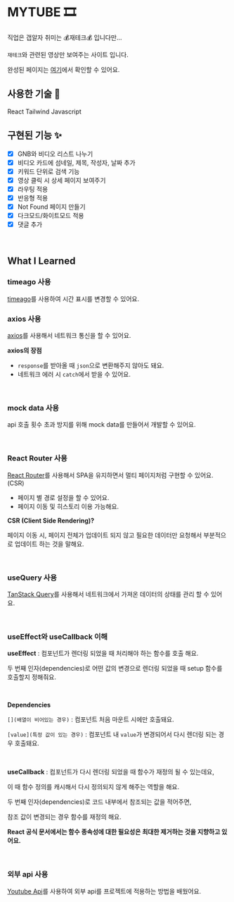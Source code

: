 # MYTUBE 🎞️

직업은 갭알자 취미는 💰재테크💰 입니다만...

`재테크`와 관련된 영상만 보여주는 사이트 입니다.

완성된 페이지는 [여기](https://emily-mytube.netlify.app/)에서 확인할 수 있어요. 

## 사용한 기술 🔧

React Tailwind Javascript

## 구현된 기능 ✨

- [x] GNB와 비디오 리스트 나누기
- [x] 비디오 카드에 섬네일, 제목, 작성자, 날짜 추가
- [x] 키워드 단위로 검색 기능
- [x] 영상 클릭 시 상세 페이지 보여주기
- [x] 라우팅 적용
- [x] 반응형 적용
- [x] Not Found 페이지 만들기
- [x] 다크모드/화이트모드 적용
- [x] 댓글 추가

</br>

## What I Learned

### timeago 사용

[timeago](https://www.npmjs.com/package/timeago.js/v/4.0.0-beta.3)를 사용하여 시간 표시를 변경할 수 있어요.

### axios 사용

[axios](https://github.com/axios/axios)를 사용해서 네트워크 통신을 할 수 있어요.

**axios의 장점**

- `response`를 받아올 때 `json`으로 변환해주지 않아도 돼요.
- 네트워크 에러 시 `catch`에서 받을 수 있어요.

</br>

### mock data 사용

api 호출 횟수 초과 방지를 위해 mock data를 만들어서 개발할 수 있어요.

</br>

### React Router 사용

[React Router](https://reactrouter.com/en/main)를 사용해서 SPA을 유지하면서 멀티 페이지처럼 구현할 수 있어요. (CSR)

- 페이지 별 경로 설정을 할 수 있어요.
- 페이지 이동 및 히스토리 이용 가능해요.

**CSR (Client Side Rendering)?**

페이지 이동 시, 페이지 전체가 업데이트 되지 않고 필요한 데이터만 요청해서 부분적으로 업데이트 하는 것을 말해요.

</br>

### useQuery 사용

[TanStack Query](https://tanstack.com/query/latest)를 사용해서 네트워크에서 가져온 데이터의 상태를 관리 할 수 있어요.

</br>

### useEffect와 useCallback 이해

**useEffect** : 컴포넌트가 렌더링 되었을 때 처리해야 하는 함수를 호출 해요.

두 번째 인자(dependencies)로 어떤 값의 변경으로 렌더링 되었을 때 setup 함수를 호출할지 정해줘요.

</br>

**Dependencies**

`[](배열이 비어있는 경우)` : 컴포넌트 처음 마운트 시에만 호출돼요.

`[value](특정 값이 있는 경우)` : 컴포넌트 내 `value`가 변경되어서 다시 렌더링 되는 경우 호출돼요.

</br>

**useCallback** : 컴포넌트가 다시 렌더링 되었을 때 함수가 재정의 될 수 있는데요,

이 때 함수 정의를 캐시해서 다시 정의되지 않게 해주는 역할을 해요.

두 번째 인자(dependencies)로 코드 내부에서 참조되는 값을 적어주면,

참조 값이 변경되는 경우 함수를 재정의 해요.

**React 공식 문서에서는 함수 종속성에 대한 필요성은 최대한 제거하는 것을 지향하고 있어요.**

</br>

### 외부 api 사용

[Youtube Api](https://developers.google.com/youtube?hl=ko)를 사용하여 외부 api를 프로젝트에 적용하는 방법을 배웠어요.
